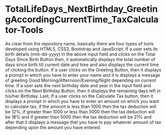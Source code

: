 # TotalLifeDays_NextBirthday_GreetingAccordingCurrentTime_TaxCalculator-Tools
As clear from the repository name, basically there are four types of tools developed using HTML5, CSS3, Bootstrap and JavaScript. If a user sets its birth details (mm-dd-yyyy) in the above input field and clicks on the Total Days Since Birth Button then, it automatically displays the total number of days since birth till current date and time and also displays the current time of clicking the button. If a user clicks on the Greeting Button, then it displays a prompt in which you have to enter your name and it is displays a message of greeting Good Morning/Afternoon/Evening/Night depending on current time. If a user sets the next birthday date and year in the input field and clicks on the Next Birthday Button, then it displays the remaining days left in his/her Birthday. Last, If a user clicks on the Calculate Tax button, then it displays a prompt in which you have to enter an amount on which you want to calculate tax, if the amount is less than 1000 then the tax deduction will be 12%, if greater than 1000 or less than 5000 then the tax deduction will be 18% and if greater than 5000 then the tax deduction will be 21% and after that it displays a message that you have to pay whatever amount of tax depending upon the amount you have entered.
